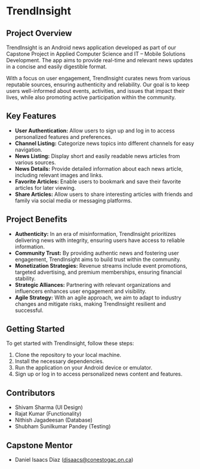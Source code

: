 # TrendInsight

## Project Overview

TrendInsight is an Android news application developed as part of our Capstone Project in Applied Computer Science and IT – Mobile Solutions Development. The app aims to provide real-time and relevant news updates in a concise and easily digestible format. 

With a focus on user engagement, TrendInsight curates news from various reputable sources, ensuring authenticity and reliability. Our goal is to keep users well-informed about events, activities, and issues that impact their lives, while also promoting active participation within the community.

## Key Features

- **User Authentication:** Allow users to sign up and log in to access personalized features and preferences.
- **Channel Listing:** Categorize news topics into different channels for easy navigation.
- **News Listing:** Display short and easily readable news articles from various sources.
- **News Details:** Provide detailed information about each news article, including relevant images and links.
- **Favorite Articles:** Enable users to bookmark and save their favorite articles for later viewing.
- **Share Articles:** Allow users to share interesting articles with friends and family via social media or messaging platforms.

## Project Benefits

- **Authenticity:** In an era of misinformation, TrendInsight prioritizes delivering news with integrity, ensuring users have access to reliable information.
- **Community Trust:** By providing authentic news and fostering user engagement, TrendInsight aims to build trust within the community.
- **Monetization Strategies:** Revenue streams include event promotions, targeted advertising, and premium memberships, ensuring financial stability.
- **Strategic Alliances:** Partnering with relevant organizations and influencers enhances user engagement and visibility.
- **Agile Strategy:** With an agile approach, we aim to adapt to industry changes and mitigate risks, making TrendInsight resilient and successful.

## Getting Started

To get started with TrendInsight, follow these steps:

1. Clone the repository to your local machine.
2. Install the necessary dependencies.
3. Run the application on your Android device or emulator.
4. Sign up or log in to access personalized news content and features.

## Contributors

- Shivam Sharma (UI Design)
- Rajat Kumar (Functionality)
- Nithish Jagadeesan (Database)
- Shubham Sunilkumar Pandey (Testing)

## Capstone Mentor

- Daniel Isaacs Diaz (disaacs@conestogac.on.ca)

